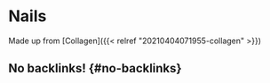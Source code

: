 # Nails


Made up from [Collagen]({{< relref "20210404071955-collagen" >}})


## No backlinks! {#no-backlinks}
